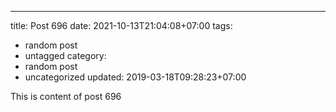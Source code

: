 ---
title: Post 696
date: 2021-10-13T21:04:08+07:00
tags:
  - random post
  - untagged
category:
  - random post
  - uncategorized
updated: 2019-03-18T09:28:23+07:00

This is content of post 696